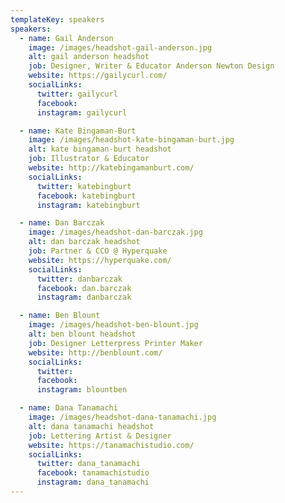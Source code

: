 ```yaml
---
templateKey: speakers
speakers:
  - name: Gail Anderson
    image: /images/headshot-gail-anderson.jpg
    alt: gail anderson headshot
    job: Designer, Writer & Educator Anderson Newton Design
    website: https://gailycurl.com/
    socialLinks:
      twitter: gailycurl
      facebook:
      instagram: gailycurl

  - name: Kate Bingaman-Burt
    image: /images/headshot-kate-bingaman-burt.jpg
    alt: kate bingaman-burt headshot
    job: Illustrator & Educator
    website: http://katebingamanburt.com/
    socialLinks:
      twitter: katebingburt
      facebook: katebingburt
      instagram: katebingburt

  - name: Dan Barczak
    image: /images/headshot-dan-barczak.jpg
    alt: dan barczak headshot
    job: Partner & CCO @ Hyperquake
    website: https://hyperquake.com/
    socialLinks:
      twitter: danbarczak
      facebook: dan.barczak
      instagram: danbarczak

  - name: Ben Blount
    image: /images/headshot-ben-blount.jpg
    alt: ben blount headshot
    job: Designer Letterpress Printer Maker
    website: http://benblount.com/
    socialLinks:
      twitter:
      facebook:
      instagram: blountben

  - name: Dana Tanamachi
    image: /images/headshot-dana-tanamachi.jpg
    alt: dana tanamachi headshot
    job: Lettering Artist & Designer
    website: https://tanamachistudio.com/
    socialLinks:
      twitter: dana_tanamachi
      facebook: tanamachistudio
      instagram: dana_tanamachi
---
```


